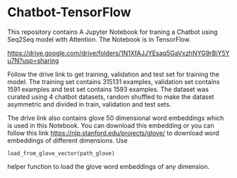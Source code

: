 # Chatbot-TensorFlow

This repository contains A Jupyter Notebook for traning a Chatbot using Seq2Seq model with Attention. The Notebook is in TensorFlow.

https://drive.google.com/drive/folders/1N1XfAJJYEsaq5GaVxzhNYG9rBiY5Yu7N?usp=sharing

Follow the drive link to get training, validation and test set for training the model. The training set contains 315131 examples, validation set contains 1591 examples and test set contains 1593 examples. The dataset was curated using 4 chatbot datasets, random shuffled to make the dataset asymmetric and divided in train, validation and test sets.

The drive link also contains glove 50 dimensional word embeddings which is used in this Notebook. You can download this embedding or you can follow this link https://nlp.stanford.edu/projects/glove/ to download word embeddings of different dimensions. Use
```
load_from_glove_vector(path_glove)
```
helper function to load the glove word embeddings of any dimension.
